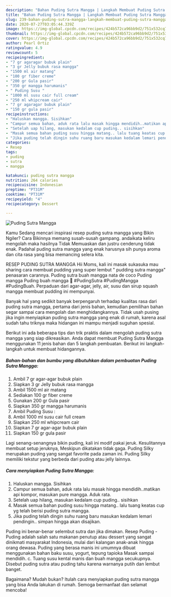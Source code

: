 ```yaml
---
description: "Bahan Puding Sutra Mangga | Langkah Membuat Puding Sutra Mangga Yang Sedap"
title: "Bahan Puding Sutra Mangga | Langkah Membuat Puding Sutra Mangga Yang Sedap"
slug: 239-bahan-puding-sutra-mangga-langkah-membuat-puding-sutra-mangga-yang-sedap
date: 2020-07-27T03:05:44.339Z
image: https://img-global.cpcdn.com/recipes/424b572ca96bb9d2/751x532cq70/puding-sutra-mangga-foto-resep-utama.jpg
thumbnail: https://img-global.cpcdn.com/recipes/424b572ca96bb9d2/751x532cq70/puding-sutra-mangga-foto-resep-utama.jpg
cover: https://img-global.cpcdn.com/recipes/424b572ca96bb9d2/751x532cq70/puding-sutra-mangga-foto-resep-utama.jpg
author: Pearl Ortiz
ratingvalue: 4.9
reviewcount: 5
recipeingredient:
- "7 gr agaragar bubuk plain"
- "3 gr Jelly bubuk rasa mangga"
- "1500 ml air matang"
- "100 gr fiber creme"
- "200 gr Gula pasir"
- "350 gr mangga harumanis"
- " Puding Susu "
- "1000 ml susu cair full cream"
- "250 ml whipcream cair"
- "7 gr agaragar bubuk plain"
- "150 gr gula pasir"
recipeinstructions:
- "Haluskan mangga. Sisihkan"
- "Campur semua bahan, aduk rata lalu masak hingga mendidih..matikan api kompor, masukan pure mangga. Aduk rata."
- "Setelah uap hilang, masukan kedalam cup puding.. sisihkan"
- "Masak semua bahan puding susu hingga matang.. lalu tuang keatas cup yg telah berisi puding sutra mangga."
- "Jika puding telah dingin suhu ruang baru masukan kedalam lemari pendingin.. simpan hingga akan disajikan."
categories:
- Resep
tags:
- puding
- sutra
- mangga

katakunci: puding sutra mangga 
nutrition: 264 calories
recipecuisine: Indonesian
preptime: "PT31M"
cooktime: "PT31M"
recipeyield: "4"
recipecategory: Dessert

---
```



![Puding Sutra Mangga](https://img-global.cpcdn.com/recipes/424b572ca96bb9d2/751x532cq70/puding-sutra-mangga-foto-resep-utama.jpg)

Kamu Sedang mencari inspirasi resep puding sutra mangga yang Bikin Ngiler? Cara Bikinnya memang susah-susah gampang. andaikata keliru mengolah maka hasilnya Tidak Memuaskan dan justru cenderung tidak enak. Padahal puding sutra mangga yang enak harusnya sih punya aroma dan cita rasa yang bisa memancing selera kita.

RESEP PUDING SUTRA MANGGA Hii Moms, kali ini masak sukasuka mau sharing cara membuat pudding yang super lembut &#34; pudding sutra mangga&#34; penasaran carannya. Puding sutra buah mangga nata de coco Puding mangga Puding buah mangga 💟 #PudingSutra #PudingMangga #PudingBuah. Perpaduan dari agar-agar, jelly, air, susu dan sirup squash mangga membuat pudding ini mempunyai.

Banyak hal yang sedikit banyak berpengaruh terhadap kualitas rasa dari puding sutra mangga, pertama dari jenis bahan, kemudian pemilihan bahan segar sampai cara mengolah dan menghidangkannya. Tidak usah pusing jika ingin menyiapkan puding sutra mangga yang enak di rumah, karena asal sudah tahu triknya maka hidangan ini mampu menjadi suguhan spesial.


Berikut ini ada beberapa tips dan trik praktis dalam mengolah puding sutra mangga yang siap dikreasikan. Anda dapat membuat Puding Sutra Mangga menggunakan 11 jenis bahan dan 5 langkah pembuatan. Berikut ini langkah-langkah untuk membuat hidangannya.

<!--inarticleads1-->

##### Bahan-bahan dan bumbu yang dibutuhkan dalam pembuatan Puding Sutra Mangga:

1. Ambil 7 gr agar-agar bubuk plain
1. Siapkan 3 gr Jelly bubuk rasa mangga
1. Ambil 1500 ml air matang
1. Sediakan 100 gr fiber creme
1. Gunakan 200 gr Gula pasir
1. Siapkan 350 gr mangga harumanis
1. Ambil  Puding Susu :
1. Ambil 1000 ml susu cair full cream
1. Siapkan 250 ml whipcream cair
1. Siapkan 7 gr agar-agar bubuk plain
1. Siapkan 150 gr gula pasir


Lagi senang-senangnya bikin puding, kali ini modif pakai jeruk. Kesulitannya membuat setup jeruknya, Meskipun dikatakan tidak gaga. Puding Silky merupakan puding yang sangat favorite pada zaman ini. Puding Silky memiliki tekstur yang berbeda dari puding atau jelly lainnya. 

<!--inarticleads2-->

##### Cara menyiapkan Puding Sutra Mangga:

1. Haluskan mangga. Sisihkan
1. Campur semua bahan, aduk rata lalu masak hingga mendidih..matikan api kompor, masukan pure mangga. Aduk rata.
1. Setelah uap hilang, masukan kedalam cup puding.. sisihkan
1. Masak semua bahan puding susu hingga matang.. lalu tuang keatas cup yg telah berisi puding sutra mangga.
1. Jika puding telah dingin suhu ruang baru masukan kedalam lemari pendingin.. simpan hingga akan disajikan.


Puding ini benar-benar selembut sutra dan jika dimakan. Resep Puding - Puding adalah salah satu makanan penutup atau dessert yang sangat dinikmati masyarakat Indonesia, mulai dari kalangan anak-anak hingga orang dewasa. Puding yang berasa manis ini umumnya dibuat menggunakan bahan baku susu, yogurt, tepung tapioka Masak sampai mendidih. c. Tuang susu kental manis dan buah mangga secukupnya. Disebut puding sutra atau puding tahu karena warnanya putih dan lembut banget. 

Bagaimana? Mudah bukan? Itulah cara menyiapkan puding sutra mangga yang bisa Anda lakukan di rumah. Semoga bermanfaat dan selamat mencoba!
